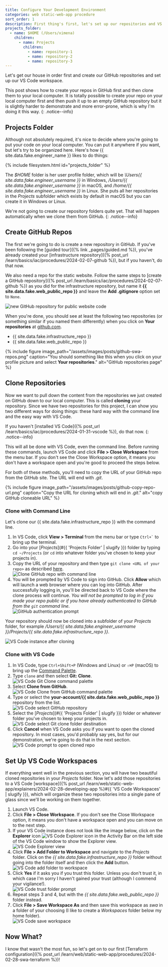 ```yaml
---
title: Configure Your Development Environment
categories: web static-web-app procedure
sort_order: 1
description: First thing's first, let's set up our repositories and VS Code.
projects_folder:
  - name: $HOME (/Users/ximena)
    children:
      - name: Projects
        children:
          - name: repository-1
          - name: repository-2
          - name: repository-3
---
```

Let's get our house in order first and create our GitHub repositories and set up our VS Code workspace.<!--more-->

This post shows how to create your repos in GitHub first and then clone them to your local computer. It is totally possible to create your repo on your local computer first and then push it up to an empty GitHub repository but it is slightly harder to demonstrate and more error-prone, which is why I'm doing it this way.
{: .notice--info}

## Projects Folder

Although not absolutely required, it's nice to decide where you're going to put your code on your local computer. You can put it anywhere if you want, but let's try to be organized here. Here's how {{ site.data.fake.engineer_name }} likes to do things:

{% include filesystem.html id="projects_folder" %}

The *$HOME* folder is her user profile folder, which will be *\Users\{{ site.data.fake.engineer_username }}* in Windows, */Users/{{ site.data.fake.engineer_username }}* in macOS, and */home/{{ site.data.fake.engineer_username }}* in Linux. She puts all her repositories in the *Projects* subfolder which exists by default in macOS but you can create it in Windows or Linux.

We're not going to create our repository folders quite yet. That will happen automatically when we clone them from GitHub.
{: .notice--info}

## Create GitHub Repos

The first we're going to do is create a new repository in GitHub. If you've been following the [guided tour]({% link _pages/guided.md %}), you've already created your [infrastructure repository]({% post_url /learn/basics/iac/procedures/2024-02-07-github %}), but if you haven't, do that now.

We also need a repo for the static website. Follow the same steps to [create a GitHub repository]({% post_url /learn/basics/iac/procedures/2024-02-07-github %}) as you did for the infrastructure repository, but name it **{{ site.data.fake.web_public_repo }}** and leave the **Add .gitignore** option set to `None`.

![new GitHub repository for public website code](/assets/images/posts/github-new-repo-web-public.png)

When you're done, you should see at least the following two repositories (or something similar if you named them differently) when you click on **Your repositories** at [github.com](https://github.com).

- {{ site.data.fake.infrastructure_repo }}
- {{ site.data.fake.web_public_repo }}

{% include figure image_path="/assets/images/posts/github-swa-repos.png" caption="You should something like this when you click on your profile picture and select **Your repositories**." alt="GitHub repositories page" %}

## Clone Repositories

Now we want to pull down the content from the repositories we just created on GitHub down to our local computer. This is called **cloning** your repository. Since we have two repositories for this project, I can show you two different ways for doing things: these hard way with the command line and the easy way with VS Code.

If you haven't [installed VS Code]({% post_url /learn/basics/iac/procedures/2024-01-31-vscode %}), do that now.
{: .notice--info}

This will all be done with VS Code, even the command line. Before running these commands, launch VS Code and click **File > Close Workspace** from the menu bar. If you don't see the Close Workspace option, it means you don't have a workspace open and you're good to proceed the steps below.

For both of these methods, you'll need to copy the URL of your GitHub repo from the GitHub site. The URL will end with *.git*.

{% include figure image_path="/assets/images/posts/github-copy-repo-url.png" caption="Copy the URL for cloning which will end in *.git*." alt="copy GitHub cloneable URL" %}

### Clone with Command Line

Let's clone our {{ site.data.fake.infrastructure_repo }} with the command line.

1. In VS Code, click **View > Terminal** from the menu bar or type `` Ctrl+` `` to bring up the terminal.
1. Go into your [*Projects*](#{{ 'Projects Folder' | slugify }}) folder by typing `cd ~/Projects` (or `cd` into whatever folder you've chosen to keep your projects in).
1. Copy the URL of your repository and then type `git clone <URL of your repo>` as described [here](https://docs.github.com/en/repositories/creating-and-managing-repositories/cloning-a-repository).<br />![Clone GitHub repo with command line](/assets/images/posts/vscode-git-clone-cli.png)
1. You will be prompted by VS Code to sign into GitHub. Click **Allow** which will launch a web browser where you can log into GitHub. After successfully logging in, you'll be directed back to VS Code where the clone process will continue. *You will not be prompted to log in if you made your repo public or if you have already authenticated to GitHub from the `git` command line.*<br />![GitHub authentication prompt](/assets/images/posts/vscode-git-auth-prompt.png)

Your repository should now be cloned into a subfolder of your *Projects* folder, for example */Users/{{ site.data.fake.engineer_username }}/Projects/{{ site.data.fake.infrastructure_repo }}*.

![VS Code instance after cloning](/assets/images/posts/vscode-git-cloned-cli.png)

### Clone with VS Code

1. In VS Code, type `Ctrl+Shift+P` (Windows and Linux) or `⇧⌘P` (macOS) to bring up the [Command Palette](https://code.visualstudio.com/docs/getstarted/userinterface#_command-palette).
1. Type `clone` and then select **Git: Clone**.<br />![VS Code Git Clone command palette](/assets/images/posts/vscode-git-clone.png)
1. Select **Clone from GitHub**.<br />![VS Code Clone from GitHub command palette](/assets/images/posts/vscode-git-clone-from-github.png)
1. Type or select the **your-account/{{ site.data.fake.web_public_repo }}** repository from the list.<br />![VS Code select GitHub repository](/assets/images/posts/vscode-select-clone-repo.png)
1. Select the [*Projects*](#{{ 'Projects Folder' | slugify }}) folder or whatever folder you've chosen to keep your projects in.<br />![VS Code select Git clone folder destination](/assets/images/posts/vscode-select-clone-folder.png)
1. Click **Cancel** when VS Code asks you if you want to open the cloned repository. In most cases, you'd probably say yes, but for our demonstration, we're going to do that in the next section.<br />![VS Code prompt to open cloned repo](/assets/images/posts/vscode-prompt-open-repo.png)

## Set Up VS Code Workspaces

If everything went well in the previous section, you will have two beautiful cloned repositories in your *Projects* folder. Now let's add those repositories to a VS Code [workspace]({% post_url /learn/web/static-web-app/explainers/2024-02-28-developing-app %}#{{ 'VS Code Workspaces' | slugify }}), which will organize these two repositories into a single pane of glass since we'll be working on them together.

1. Launch VS Code.
1. Click **File > Close Workspace**. If you don't see the Close Workspace option, it means you don't have a workspace open and you can move on to the next step.
1. If your VS Code instance does not look like the image below, click on the **Explorer** icon ![VS Code Explorer icon](/assets/images/posts/vscode-explorer-icon.png) in the Activity Bar on the left side of the VS Code window to show the Explorer view.<br />![VS Code Explorer view](/assets/images/posts/vscode-git-cloned-cli.png)
1. Click **File > Add Folder to Workspace** and navigate to the *Projects* folder. Click on the *{{ site.data.fake.infrastructure_repo }}* folder without going into the folder itself and then click the **Add** button.<br />![VS Code add folder to workspace](/assets/images/posts/vscode-select-workspace-folder.png)
1. Click **Yes** if it asks you if you trust this folder. Unless you don't trust it, in which case I'm sorry I haven't gained your trust (although I commend your vigilance!).<br />![VS Code trust folder prompt](/assets/images/posts/vscode-trust-prompt.png)
1. Repeat steps 3 and 4, but with the *{{ site.data.fake.web_public_repo }}* folder instead.
1. Click **File > Save Workspace As** and then save this workspace as *swa* in a folder of your choosing (I like to create a *Workspaces* folder below my home folder).<br />![VS Code save workspace](/assets/images/posts/vscode-save-workspace.png)

## Now What?

I know that wasn't the most fun, so let's get on to our first [Terraform configuration]({% post_url /learn/web/static-web-app/procedures/2024-02-28-swa-terraform %})!